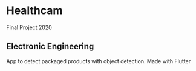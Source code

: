 # Healthcam

Final Project 2020

## Electronic Engineering

App to detect packaged products with object detection. 
Made with Flutter

